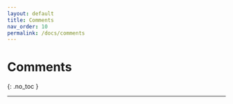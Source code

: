 ```yaml
---
layout: default
title: Comments
nav_order: 10
permalink: /docs/comments
---
```


# Comments
{: .no_toc }

---

<div id="disqus_thread"></div>

<script>
(function () {
  var d = document, s = d.createElement('script');
  s.src = 'https://litepicker.disqus.com/embed.js';
  s.async = true;
  s.setAttribute('data-timestamp', +new Date());
  (d.head || d.body).appendChild(s);
})();
</script>